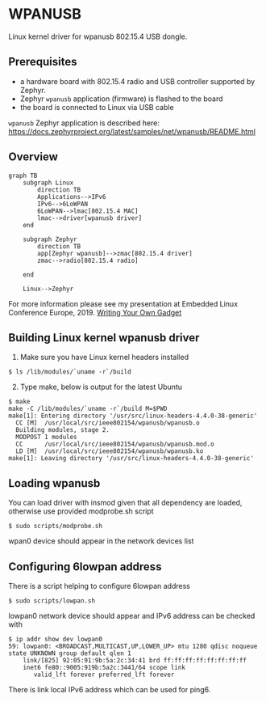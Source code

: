 WPANUSB
=======
Linux kernel driver for wpanusb 802.15.4 USB dongle.

Prerequisites
-------------
- a hardware board with 802.15.4 radio and USB controller supported by Zephyr.
- Zephyr `wpanusb` application (firmware) is flashed to the board
- the board is connected to Linux via USB cable

`wpanusb` Zephyr application is described here:
https://docs.zephyrproject.org/latest/samples/net/wpanusb/README.html

Overview
--------
```mermaid
graph TB
    subgraph Linux
        direction TB
        Applications-->IPv6
        IPv6-->6LoWPAN
        6LoWPAN-->lmac[802.15.4 MAC]
        lmac-->driver[wpanusb driver]
    end

    subgraph Zephyr
        direction TB
        app[Zephyr wpanusb]-->zmac[802.15.4 driver]
        zmac-->radio[802.15.4 radio]

    end

    Linux-->Zephyr
```
For more information please see my presentation at Embedded Linux Conference Europe, 2019.
[Writing Your Own Gadget](https://static.sched.com/hosted_files/osseu19/6a/WYOG-eng-v15.pdf)

Building Linux kernel wpanusb driver
------------------------------------
1. Make sure you have Linux kernel headers installed

```console
$ ls /lib/modules/`uname -r`/build
```

2. Type make, below is output for the latest Ubuntu

```console
$ make
make -C /lib/modules/`uname -r`/build M=$PWD
make[1]: Entering directory '/usr/src/linux-headers-4.4.0-38-generic'
  CC [M]  /usr/local/src/ieee802154/wpanusb/wpanusb.o
  Building modules, stage 2.
  MODPOST 1 modules
  CC      /usr/local/src/ieee802154/wpanusb/wpanusb.mod.o
  LD [M]  /usr/local/src/ieee802154/wpanusb/wpanusb.ko
make[1]: Leaving directory '/usr/src/linux-headers-4.4.0-38-generic'
```

Loading wpanusb
---------------
You can load driver with insmod given that all dependency are loaded, otherwise use
provided modprobe.sh script

```console
$ sudo scripts/modprobe.sh
```

wpan0 device should appear in the network devices list

Configuring 6lowpan address
---------------------------
There is a script helping to configure 6lowpan address

```console
$ sudo scripts/lowpan.sh
```

lowpan0 network device should appear and IPv6 address can be checked with

```console
$ ip addr show dev lowpan0
59: lowpan0: <BROADCAST,MULTICAST,UP,LOWER_UP> mtu 1280 qdisc noqueue state UNKNOWN group default qlen 1
    link/[825] 92:05:91:9b:5a:2c:34:41 brd ff:ff:ff:ff:ff:ff:ff:ff
    inet6 fe80::9005:919b:5a2c:3441/64 scope link
       valid_lft forever preferred_lft forever
```

There is link local IPv6 address which can be used for ping6.
